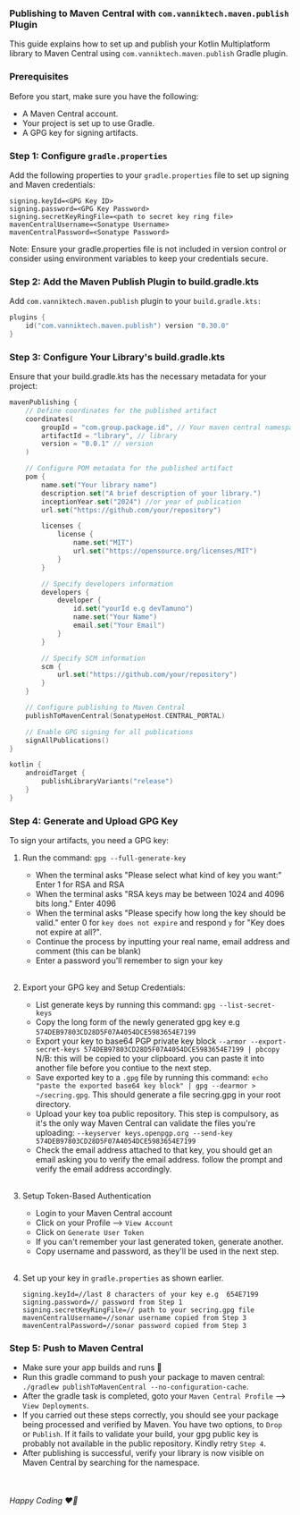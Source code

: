 ### Publishing to Maven Central with `com.vanniktech.maven.publish` Plugin

This guide explains how to set up and publish your Kotlin Multiplatform library to Maven Central using
`com.vanniktech.maven.publish` Gradle plugin.

### Prerequisites

Before you start, make sure you have the following:

- A Maven Central account.
- Your project is set up to use Gradle.
- A GPG key for signing artifacts.

### Step 1: Configure `gradle.properties`

Add the following properties to your `gradle.properties` file to set up signing and Maven credentials:

```properties
signing.keyId=<GPG Key ID>
signing.password=<GPG Key Password>
signing.secretKeyRingFile=<path to secret key ring file>
mavenCentralUsername=<Sonatype Username>
mavenCentralPassword=<Sonatype Password>
```

Note: Ensure your gradle.properties file is not included in version control or consider using environment variables to
keep your credentials secure.

### Step 2: Add the Maven Publish Plugin to build.gradle.kts

Add `com.vanniktech.maven.publish` plugin to your `build.gradle.kts:`

```kotlin
plugins {
    id("com.vanniktech.maven.publish") version "0.30.0"
}
```

### Step 3: Configure Your Library's build.gradle.kts

Ensure that your build.gradle.kts has the necessary metadata for your project:

```kotlin
mavenPublishing {
    // Define coordinates for the published artifact
    coordinates(
        groupId = "com.group.package.id", // Your maven central namespace e.g io.github.dalafiarisamuel
        artifactId = "library", // library
        version = "0.0.1" // version
    )

    // Configure POM metadata for the published artifact
    pom {
        name.set("Your library name")
        description.set("A brief description of your library.")
        inceptionYear.set("2024") //or year of publication
        url.set("https://github.com/your/repository")

        licenses {
            license {
                name.set("MIT")
                url.set("https://opensource.org/licenses/MIT")
            }
        }

        // Specify developers information
        developers {
            developer {
                id.set("yourId e.g devTamuno")
                name.set("Your Name")
                email.set("Your Email")
            }
        }

        // Specify SCM information
        scm {
            url.set("https://github.com/your/repository")
        }
    }

    // Configure publishing to Maven Central
    publishToMavenCentral(SonatypeHost.CENTRAL_PORTAL)

    // Enable GPG signing for all publications
    signAllPublications()
}

kotlin {
    androidTarget {
        publishLibraryVariants("release")
    }
}

```

### Step 4: Generate and Upload GPG Key

To sign your artifacts, you need a GPG key:

1. Run the command: ```gpg --full-generate-key```
    - When the terminal asks "Please select what kind of key you want:" Enter 1 for RSA and RSA
    - When the terminal asks "RSA keys may be between 1024 and 4096 bits long." Enter 4096
    - When the terminal asks "Please specify how long the key should be valid." enter 0 for `key does not expire` and
      respond `y` for "Key does not expire at all?".
    - Continue the process by inputting your real name, email address and comment (this can be blank)
    - Enter a password you'll remember to sign your key

    <br>

2. Export your GPG key and Setup Credentials:
    - List generate keys by running this command: ```gpg --list-secret-keys```
    - Copy the long form of the newly generated gpg key e.g `574DEB97803CD28D5F07A4054DCE5983654E7199`
    - Export your key to base64 PGP private key block
      `--armor --export-secret-keys 574DEB97803CD28D5F07A4054DCE5983654E7199 | pbcopy` N/B: this will be copied to your
      clipboard. you can paste it into another file before you contiue to the next step.
    - Save exported key to a `.gpg` file by running this command:
      ```echo "paste the exported base64 key block" | gpg --dearmor > ~/secring.gpg```. This should generate a file
      secring.gpg in your root directory.
    - Upload your key toa public repository. This step is compulsory, as it's the only way Maven Central can validate
      the files you're uploading: ```--keyserver keys.openpgp.org --send-key 574DEB97803CD28D5F07A4054DCE5983654E7199```
    - Check the email address attached to that key, you should get an email asking you to verify the email address.
      follow the prompt and verify the email address accordingly.

    <br>

3. Setup Token-Based Authentication
   * Login to your Maven Central account
   * Click on your Profile --> `View Account`
   * Click on `Generate User Token`
   * If you can't remember your last generated token, generate another.
   * Copy username and password, as they'll be used in the next step.

    <br>

4. Set up your key in `gradle.properties` as shown earlier.
    ```properties
    signing.keyId=//last 8 characters of your key e.g  654E7199
    signing.password=// password from Step 1
    signing.secretKeyRingFile=// path to your secring.gpg file
    mavenCentralUsername=//sonar username copied from Step 3
    mavenCentralPassword=//sonar password copied from Step 3
   ```


### Step 5: Push to Maven Central
- Make sure your app builds and runs 👀
- Run this gradle command to push your package to maven central:
      ```./gradlew publishToMavenCentral --no-configuration-cache```.
- After the gradle task is completed, goto your `Maven Central Profile` --> `View Deployments`.
- If you carried out these steps correctly, you should see your package being processed and verified by Maven. You have
   two options, to `Drop` or `Publish`. If it fails to validate your build, your gpg public key is probably not
      available in the public repository. Kindly retry `Step 4`.
- After publishing is successful, verify your library is now visible on Maven Central by searching for the namespace.


<br>

###### Happy Coding ❤️🚀
